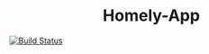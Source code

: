 <h1 align="center">Homely-App</h1>

[![Build Status](https://travis-ci.org/the-group-5/homely-app.svg?branch=staging)](https://travis-ci.org/the-group-5/homely-app)
